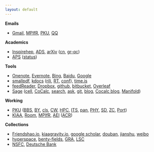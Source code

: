 ```yaml
---
layout: default
---
```


**Emails**

- [Gmail](http://www.gmail.com/),
  [MPIfR](https://webmail.mpifr-bonn.mpg.de/),
  [PKU](http://mail.pku.edu.cn/),
  [QQ](http://mail.qq.com/)

**Academics**

- [Inspirehep](http://inspirehep.net/),
  [ADS](https://ui.adsabs.harvard.edu/),
  [arXiv](http://www.arxiv.org/)
  ([cn](http://cn.arxiv.org/), [gr-qc](http://arxiv.org/list/gr-qc/new))
- [APS](http://journals.aps.org/)
  ([status](https://authors.aps.org/Submissions/status/))

**Tools**

- [Onenote](https://www.onenote.com/),
  [Evernote](https://www.evernote.com/Home.action),
  [Bing](https://www.bing.com/),
  [Baidu](http://www.baidu.com/),
  [Google](http://www.google.com/ncr)
- [smallpdf](http://smallpdf.com/),
  [kdocs](https://www.kdocs.cn/latest) ([rili](https://rili.wps.cn/), [RT](https://www.kdocs.cn/p/71506069640), [conf](https://www.kdocs.cn/p/96985097382)),
  [time.is](https://time.is/)
- [feedReader](http://feedreader.com/online/),
  [Dropbox](https://www.dropbox.com/home),
  [github](https://github.com/),
  [bitbucket](https://bitbucket.org/),
  [Overleaf](https://www.overleaf.com/project)
- [Sage](http://www.sagemath.org/index.html)
  ([cell](https://sagecell.sagemath.org/),
  [CoCalc](https://cocalc.com/),
  [search](http://www.sagemath.org/search.html),
  [ask](https://ask.sagemath.org/),
  [git](https://github.com/sagemath/sage),
  [blog](http://planet.sagemath.org/),
  [Cocalc blog](http://blog.sagemath.com/),
  [Manifold](http://sagemanifolds.obspm.fr/))

**Working**

- [PKU](http://www.pku.edu.cn/)
  ([BBS](http://bbs.pku.edu.cn/),
   [BY](http://162.105.209.64/benyan),
   [cls](https://course.pku.edu.cn), 
   [CW](http://cwfw.pku.edu.cn/),
   [HPC](http://hpc.pku.edu.cn/),
   [ITS](http://its.pku.edu.cn/),
   [pan](http://pan.pku.edu.cn/),
   [PHY](http://www.phy.pku.edu.cn/), 
   [SD](https://pkuhelper.pku.edu.cn/hole/),
   [ZC](http://meetplan.phy.pku.edu.cn), 
   [Port](https://portal.pku.edu.cn/))
- [KIAA](http://kiaa.pku.edu.cn/),
  [Room](http://room.kiaa.club),
  [MPIfR](http://www.mpifr-bonn.mpg.de/2169/en),
   [AEI](http://www.aei.mpg.de/)
  ([ACR](https://www.aei.mpg.de/astro-cosmo-rel))
  
**Collections**

- [Friendshao.io](https://friendshao.github.io/),
  [kiaagravity.io](https://kiaagravity.github.io/),
  [google scholar](https://scholar.google.com/citations?user=x7Rnzn8AAAAJ&hl=en),
  [douban](https://www.douban.com/),
  [jianshu](https://www.jianshu.com/),
  [weibo](https://weibo.com/)
- [hyperspace](http://hyperspace.uni-frankfurt.de/),
  [benty-fields](https://benty-fields.com/daily_arXiv),
  [GRA](http://gra.itp.ac.cn/12),
  [LSC](https://www.lsc-group.phys.uwm.edu/ppcomm/Papers.html)
- [NSFC](https://isisn.nsfc.gov.cn/egrantweb/main),
  [Deutsche Bank](https://meine.deutsche-bank.de/trxm/db/)
